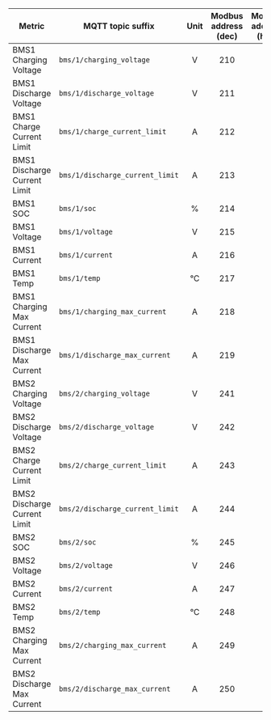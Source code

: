 |Metric|MQTT topic suffix|Unit|Modbus address (dec)| Modbus address (hex)|Data type|Scale factor|
|---|---|:-:|:-:|:-:|:-:|:-:|
|BMS1 Charging Voltage|`bms/1/charging_voltage`|V|210|d2|U_WORD|0.1|
|BMS1 Discharge Voltage|`bms/1/discharge_voltage`|V|211|d3|U_WORD|0.1|
|BMS1 Charge Current Limit|`bms/1/charge_current_limit`|A|212|d4|U_WORD|1|
|BMS1 Discharge Current Limit|`bms/1/discharge_current_limit`|A|213|d5|U_WORD|1|
|BMS1 SOC|`bms/1/soc`|%|214|d6|U_WORD|1|
|BMS1 Voltage|`bms/1/voltage`|V|215|d7|U_WORD|0.1|
|BMS1 Current|`bms/1/current`|A|216|d8|S_WORD|0.1|
|BMS1 Temp|`bms/1/temp`|°C|217|d9|S_WORD|0.1|
|BMS1 Charging Max Current|`bms/1/charging_max_current`|A|218|da|S_WORD|1|
|BMS1 Discharge Max Current|`bms/1/discharge_max_current`|A|219|db|S_WORD|1|
|BMS2 Charging Voltage|`bms/2/charging_voltage`|V|241|f1|U_WORD|0.1|
|BMS2 Discharge Voltage|`bms/2/discharge_voltage`|V|242|f2|U_WORD|0.1|
|BMS2 Charge Current Limit|`bms/2/charge_current_limit`|A|243|f3|U_WORD|1|
|BMS2 Discharge Current Limit|`bms/2/discharge_current_limit`|A|244|f4|U_WORD|1|
|BMS2 SOC|`bms/2/soc`|%|245|f5|U_WORD|1|
|BMS2 Voltage|`bms/2/voltage`|V|246|f6|U_WORD|0.1|
|BMS2 Current|`bms/2/current`|A|247|f7|S_WORD|0.1|
|BMS2 Temp|`bms/2/temp`|°C|248|f8|S_WORD|0.1|
|BMS2 Charging Max Current|`bms/2/charging_max_current`|A|249|f9|S_WORD|1|
|BMS2 Discharge Max Current|`bms/2/discharge_max_current`|A|250|fa|S_WORD|1|
